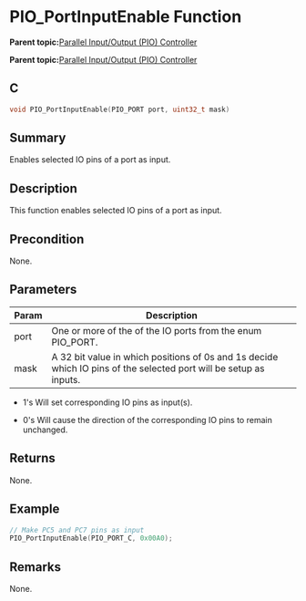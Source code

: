 # PIO\_PortInputEnable Function

**Parent topic:**[Parallel Input/Output \(PIO\) Controller](GUID-6E00A15D-D08A-43FF-A05A-C91E7717B5DE.md)

**Parent topic:**[Parallel Input/Output \(PIO\) Controller](GUID-CDD19539-F154-487B-A93E-CE1F75932EB8.md)

## C

```c
void PIO_PortInputEnable(PIO_PORT port, uint32_t mask)
```

## Summary

Enables selected IO pins of a port as input.

## Description

This function enables selected IO pins of a port as input.

## Precondition

None.

## Parameters

|Param|Description|
|-----|-----------|
|port|One or more of the of the IO ports from the enum PIO\_PORT.|
|mask|A 32 bit value in which positions of 0s and 1s decide which IO pins of the selected port will be setup as inputs.|

-   1's Will set corresponding IO pins as input\(s\).

-   0's Will cause the direction of the corresponding IO pins to remain unchanged.


## Returns

None.

## Example

```c
// Make PC5 and PC7 pins as input
PIO_PortInputEnable(PIO_PORT_C, 0x00A0);
```

## Remarks

None.

